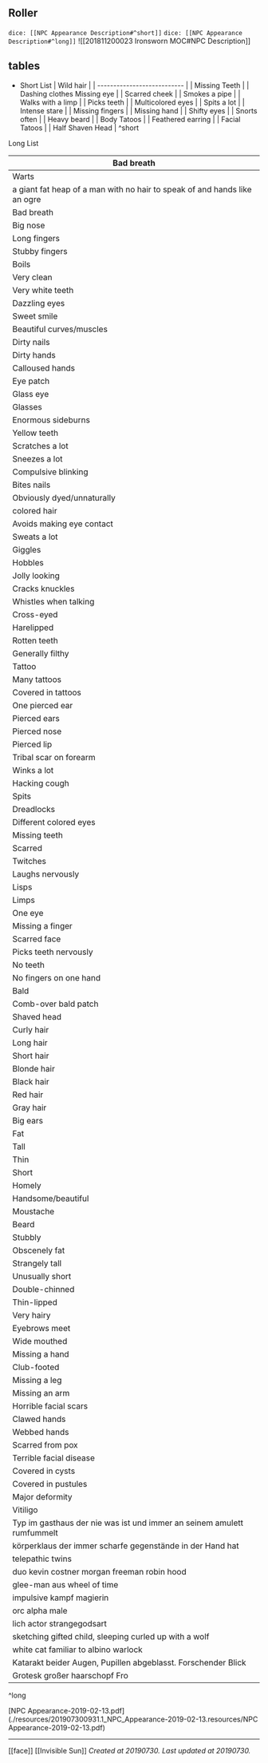 ## Roller
`dice: [[NPC Appearance Description#^short]]`
`dice: [[NPC Appearance Description#^long]]`
![[201811200023 Ironsworn MOC#NPC Description]]
## tables
- Short List
| Wild hair                   |
| --------------------------- |
| Missing Teeth               |
| Dashing clothes Missing eye |
| Scarred cheek               |
| Smokes a pipe               |
| Walks with a limp           |
| Picks teeth                 |
| Multicolored eyes           |
| Spits a lot                 |
| Intense stare               |
| Missing fingers             |
| Missing hand                |
| Shifty eyes                 |
| Snorts often                |
| Heavy beard                 |
| Body Tatoos                 |
| Feathered earring           |
| Facial Tatoos               |
| Half Shaven Head            |
^short

Long List

| Bad breath                                                                |
| ------------------------------------------------------------------------- |
| Warts                                                                     |
| a giant fat heap of a man with no hair to speak of and hands like an ogre |
| Bad breath                                                                |
| Big nose                                                                  |
| Long fingers                                                              |
| Stubby fingers                                                            |
| Boils                                                                     |
| Very clean                                                                |
| Very white teeth                                                          |
| Dazzling eyes                                                             |
| Sweet smile                                                               |
| Beautiful curves/muscles                                                  |
| Dirty nails                                                               |
| Dirty hands                                                               |
| Calloused hands                                                           |
| Eye patch                                                                 |
| Glass eye                                                                 |
| Glasses                                                                   |
| Enormous sideburns                                                        |
| Yellow teeth                                                              |
| Scratches a lot                                                           |
| Sneezes a lot                                                             |
| Compulsive blinking                                                       |
| Bites nails                                                               |
| Obviously dyed/unnaturally                                                |
| colored hair                                                              |
| Avoids making eye contact                                                 |
| Sweats a lot                                                              |
| Giggles                                                                   |
| Hobbles                                                                   |
| Jolly looking                                                             |
| Cracks knuckles                                                           |
| Whistles when talking                                                     |
| Cross-eyed                                                                |
| Harelipped                                                                |
| Rotten teeth                                                              |
| Generally filthy                                                          |
| Tattoo                                                                    |
| Many tattoos                                                              |
| Covered in tattoos                                                        |
| One pierced ear                                                           |
| Pierced ears                                                              |
| Pierced nose                                                              |
| Pierced lip                                                               |
| Tribal scar on forearm                                                    |
| Winks a lot                                                               |
| Hacking cough                                                             |
| Spits                                                                     |
| Dreadlocks                                                                |
| Different colored eyes                                                    |
| Missing teeth                                                             |
| Scarred                                                                   |
| Twitches                                                                  |
| Laughs nervously                                                          |
| Lisps                                                                     |
| Limps                                                                     |
| One eye                                                                   |
| Missing a finger                                                          |
| Scarred face                                                              |
| Picks teeth nervously                                                     |
| No teeth                                                                  |
| No fingers on one hand                                                    |
| Bald                                                                      |
| Comb-over bald patch                                                      |
| Shaved head                                                               |
| Curly hair                                                                |
| Long hair                                                                 |
| Short hair                                                                |
| Blonde hair                                                               |
| Black hair                                                                |
| Red hair                                                                  |
| Gray hair                                                                 |
| Big ears                                                                  |
| Fat                                                                       |
| Tall                                                                      |
| Thin                                                                      |
| Short                                                                     |
| Homely                                                                    |
| Handsome/beautiful                                                        |
| Moustache                                                                 |
| Beard                                                                     |
| Stubbly                                                                   |
| Obscenely fat                                                             |
| Strangely tall                                                            |
| Unusually short                                                           |
| Double-chinned                                                            |
| Thin-lipped                                                               |
| Very hairy                                                                |
| Eyebrows meet                                                             |
| Wide mouthed                                                              |
| Missing a hand                                                            |
| Club-footed                                                               |
| Missing a leg                                                             |
| Missing an arm                                                            |
| Horrible facial scars                                                     |
| Clawed hands                                                              |
| Webbed hands                                                              |
| Scarred from pox                                                          |
| Terrible facial disease                                                   |
| Covered in cysts                                                          |
| Covered in pustules                                                       |
| Major deformity                                                           |
| Vitiligo                                                                  |
| Typ im gasthaus der nie was ist und immer an seinem amulett rumfummelt    |
| körperklaus der immer scharfe gegenstände in der Hand hat                 |
| telepathic twins                                                          |
| duo kevin costner morgan freeman robin hood                               |
| glee-man aus wheel of time                                                |
| impulsive kampf magierin                                                  |
| orc alpha male                                                            |
| lich actor strangegodsart                                                 |
| sketching gifted child, sleeping curled up with a wolf                    |
| white cat familiar to albino warlock                                      |
| Katarakt beider Augen, Pupillen abgeblasst. Forschender Blick             |
| Grotesk großer haarschopf Fro                                             |
^long

[NPC Appearance-2019-02-13.pdf](./resources/201907300931.1_NPC_Appearance-2019-02-13.resources/NPC Appearance-2019-02-13.pdf)

---
[[face]]
[[Invisible Sun]] 
_Created at 20190730._
_Last updated at 20190730._



